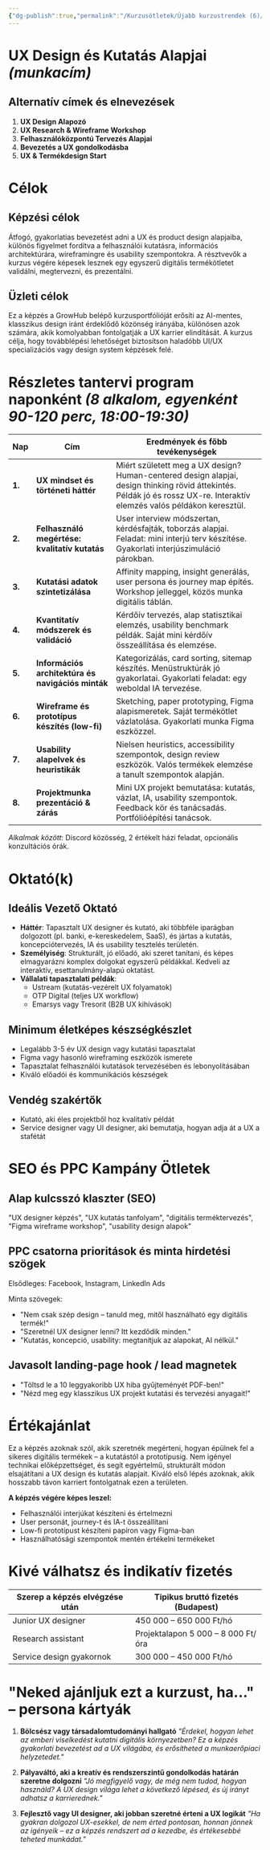 ```yaml
---
{"dg-publish":true,"permalink":"/Kurzusötletek/Újabb kurzustrendek (6)/UX Design és Kutatás Alapjai/","dgShowBacklinks":true,"dgShowLocalGraph":true,"dgEnableSearch":true,"dgShowTags":true}
---
```



# UX Design és Kutatás Alapjai *(munkacím)*

## Alternatív címek és elnevezések
1. **UX Design Alapozó**
2. **UX Research & Wireframe Workshop**
3. **Felhasználóközpontú Tervezés Alapjai**
4. **Bevezetés a UX gondolkodásba**
5. **UX & Termékdesign Start**

# Célok

## Képzési célok
Átfogó, gyakorlatias bevezetést adni a UX és product design alapjaiba, különös figyelmet fordítva a felhasználói kutatásra, információs architektúrára, wireframingre és usability szempontokra. A résztvevők a kurzus végére képesek lesznek egy egyszerű digitális termékötletet validálni, megtervezni, és prezentálni.

## Üzleti célok
Ez a képzés a GrowHub belépő kurzusportfólióját erősíti az AI-mentes, klasszikus design iránt érdeklődő közönség irányába, különösen azok számára, akik komolyabban fontolgatják a UX karrier elindítását. A kurzus célja, hogy továbblépési lehetőséget biztosítson haladóbb UI/UX specializációs vagy design system képzések felé.

# Részletes tantervi program naponként *(8 alkalom, egyenként 90-120 perc, 18:00-19:30)*

| Nap | Cím | Eredmények és főbb tevékenységek |
| --- | --- | --- |
| **1.** | **UX mindset és történeti háttér** | Miért született meg a UX design? Human-centered design alapjai, design thinking rövid áttekintés. Példák jó és rossz UX-re. Interaktív elemzés valós példákon keresztül. |
| **2.** | **Felhasználó megértése: kvalitatív kutatás** | User interview módszertan, kérdésfajták, toborzás alapjai. Feladat: mini interjú terv készítése. Gyakorlati interjúszimuláció párokban. |
| **3.** | **Kutatási adatok szintetizálása** | Affinity mapping, insight generálás, user persona és journey map építés. Workshop jelleggel, közös munka digitális táblán. |
| **4.** | **Kvantitatív módszerek és validáció** | Kérdőív tervezés, alap statisztikai elemzés, usability benchmark példák. Saját mini kérdőív összeállítása és elemzése. |
| **5.** | **Információs architektúra és navigációs minták** | Kategorizálás, card sorting, sitemap készítés. Menüstruktúrák jó gyakorlatai. Gyakorlati feladat: egy weboldal IA tervezése. |
| **6.** | **Wireframe és prototípus készítés (low-fi)** | Sketching, paper prototyping, Figma alapismeretek. Saját termékötlet vázlatolása. Gyakorlati munka Figma eszközzel. |
| **7.** | **Usability alapelvek és heuristikák** | Nielsen heuristics, accessibility szempontok, design review eszközök. Valós termékek elemzése a tanult szempontok alapján. |
| **8.** | **Projektmunka prezentáció & zárás** | Mini UX projekt bemutatása: kutatás, vázlat, IA, usability szempontok. Feedback kör és tanácsadás. Portfólióépítési tanácsok. |

*Alkalmak között*: Discord közösség, 2 értékelt házi feladat, opcionális konzultációs órák.

# Oktató(k)

## Ideális Vezető Oktató
* **Háttér**: Tapasztalt UX designer és kutató, aki többféle iparágban dolgozott (pl. banki, e-kereskedelem, SaaS), és jártas a kutatás, koncepciótervezés, IA és usability tesztelés területén.
* **Személyiség**: Strukturált, jó előadó, aki szeret tanítani, és képes elmagyarázni komplex dolgokat egyszerű példákkal. Kedveli az interaktív, esettanulmány-alapú oktatást.
* **Vállalati tapasztalati példák**:
  * Ustream (kutatás-vezérelt UX folyamatok)
  * OTP Digital (teljes UX workflow)
  * Emarsys vagy Tresorit (B2B UX kihívások)

## Minimum életképes készségkészlet
* Legalább 3-5 év UX design vagy kutatási tapasztalat
* Figma vagy hasonló wireframing eszközök ismerete
* Tapasztalat felhasználói kutatások tervezésében és lebonyolításában
* Kiváló előadói és kommunikációs készségek

## Vendég szakértők
* Kutató, aki éles projektből hoz kvalitatív példát
* Service designer vagy UI designer, aki bemutatja, hogyan adja át a UX a stafétát

# SEO és PPC Kampány Ötletek

## Alap kulcsszó klaszter (SEO)
"UX designer képzés", "UX kutatás tanfolyam", "digitális terméktervezés", "Figma wireframe workshop", "usability design alapok"

## PPC csatorna prioritások és minta hirdetési szögek
Elsődleges: Facebook, Instagram, LinkedIn Ads

Minta szövegek:
* "Nem csak szép design – tanuld meg, mitől használható egy digitális termék!"
* "Szeretnél UX designer lenni? Itt kezdődik minden."
* "Kutatás, koncepció, usability: megtanítjuk az alapokat, AI nélkül."

## Javasolt landing-page hook / lead magnetek
* "Töltsd le a 10 leggyakoribb UX hiba gyűjteményét PDF-ben!"
* "Nézd meg egy klasszikus UX projekt kutatási és tervezési anyagait!"

# Értékajánlat
Ez a képzés azoknak szól, akik szeretnék megérteni, hogyan épülnek fel a sikeres digitális termékek – a kutatástól a prototípusig. Nem igényel technikai előképzettséget, és segít egyértelmű, strukturált módon elsajátítani a UX design és kutatás alapjait. Kiváló első lépés azoknak, akik hosszabb távon karriert fontolgatnak ezen a területen.

**A képzés végére képes leszel:**
* Felhasználói interjúkat készíteni és értelmezni
* User personát, journey-t és IA-t összeállítani
* Low-fi prototípust készíteni papíron vagy Figma-ban
* Használhatósági szempontok mentén értékelni termékeket

# Kivé válhatsz és indikatív fizetés
| Szerep a képzés elvégzése után | Tipikus bruttó fizetés (Budapest) |
| ------------------------------ | --------------------------------- |
| Junior UX designer             | 450 000 – 650 000 Ft/hó           |
| Research assistant             | Projektalapon 5 000 – 8 000 Ft/óra |
| Service design gyakornok       | 300 000 – 450 000 Ft/hó           |

# "Neked ajánljuk ezt a kurzust, ha..." – persona kártyák

1. **Bölcsész vagy társadalomtudományi hallgató**
   *"Érdekel, hogyan lehet az emberi viselkedést kutatni digitális környezetben? Ez a képzés gyakorlati bevezetést ad a UX világába, és erősítheted a munkaerőpiaci helyzetedet."*

2. **Pályaváltó, aki a kreatív és rendszerszintű gondolkodás határán szeretne dolgozni**
   *"Jó megfigyelő vagy, de még nem tudod, hogyan használd? A UX design világa lehet a következő lépésed, és új irányt adhatsz a karrierednek."*

3. **Fejlesztő vagy UI designer, aki jobban szeretné érteni a UX logikát**
   *"Ha gyakran dolgozol UX-esekkel, de nem érted pontosan, honnan jönnek az igényeik – ez a képzés rendszert ad a kezedbe, és értékesebbé teheted munkádat."*
